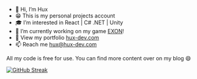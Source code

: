 - 👋 Hi, I’m Hux
- 😁 This is my personal projects account
- 🎓 I’m interested in React | C# .NET | Unity
- 🔧 I’m currently working on my game [EXON](https://store.steampowered.com/app/3356980/EXON/)! 
- 🤖 View my portfolio [hux-dev.com](https://hux-dev.com)
- 📫 Reach me hux@hux-dev.com

All my code is free for use. You can find more content over on my blog 😄

[![GitHub Streak](https://streak-stats.demolab.com/?user=huuxxx&theme=dark)](https://git.io/streak-stats)
